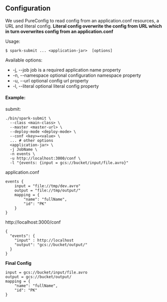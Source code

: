 ## Configuration
We used PureConfig to read config from an application.conf resources, a URL and literal config.
__Literal config overwrite the config from URL which in turn overwrites config from an application.conf__

Usage: 
```
$ spark-submit ... <application-jar>  [options]
```

Available options:
*  -j, --job <value>        job is a required application name property
*  -n, --namespace <value>  optional configuration namespace property
*  -u, --url <value>        optional config url property
*  -l, --literal <value>    optional literal config property
  
#### Example:
submit:
```
./bin/spark-submit \
  --class <main-class> \
  --master <master-url> \
  --deploy-mode <deploy-mode> \
  --conf <key>=<value> \
  ... # other options
  <application-jar> \
  -j JobName \
  -n events \
  -u http://localhost:3000/conf \
  -l "{events: {input = gcs://bucket/input/file.avro}"
```
application.conf
```
events {
    input = "file://tmp/dev.avro"
    output = "file://tmp/output/"
    mapping = {
        "name": "fullName",
        "id": "PK"
    }
}
```
http://localhost:3000/conf
```
{
  "events": {
    "input" : http://localhost
    "output": "gcs://bucket/output/"
  }
}
```
__Final Config__
```
input = gcs://bucket/input/file.avro
output = gcs://bucket/output/
mapping = {
    "name": "fullName",
    "id": "PK"
}
``` 


